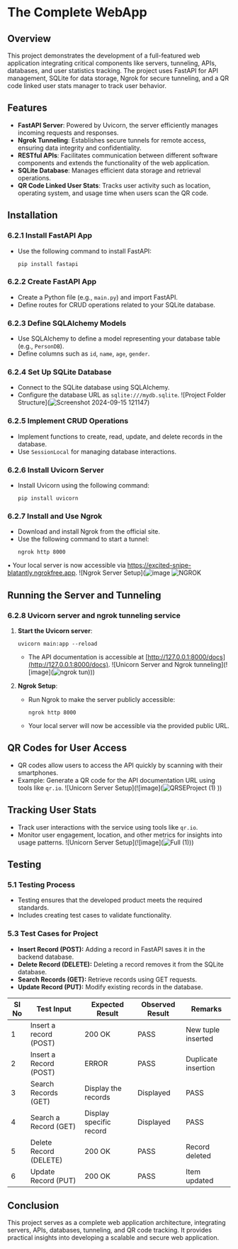 # The Complete WebApp

## Overview
This project demonstrates the development of a full-featured web application integrating critical components like servers, tunneling, APIs, databases, and user statistics tracking. The project uses FastAPI for API management, SQLite for data storage, Ngrok for secure tunneling, and a QR code linked user stats manager to track user behavior.

## Features
- **FastAPI Server**: Powered by Uvicorn, the server efficiently manages incoming requests and responses.
- **Ngrok Tunneling**: Establishes secure tunnels for remote access, ensuring data integrity and confidentiality.
- **RESTful APIs**: Facilitates communication between different software components and extends the functionality of the web application.
- **SQLite Database**: Manages efficient data storage and retrieval operations.
- **QR Code Linked User Stats**: Tracks user activity such as location, operating system, and usage time when users scan the QR code.

## Installation

### 6.2.1 Install FastAPI App
- Use the following command to install FastAPI:
  ```
  pip install fastapi
  ```

### 6.2.2 Create FastAPI App
- Create a Python file (e.g., `main.py`) and import FastAPI.
- Define routes for CRUD operations related to your SQLite database.

### 6.2.3 Define SQLAlchemy Models
- Use SQLAlchemy to define a model representing your database table (e.g., `PersonDB`).
- Define columns such as `id`, `name`, `age`, `gender`.

### 6.2.4 Set Up SQLite Database
- Connect to the SQLite database using SQLAlchemy.
- Configure the database URL as `sqlite:///mydb.sqlite`.
![Project Folder Structure](![Screenshot 2024-09-15 121147](https://github.com/user-attachments/assets/6d0303c0-4a89-4d7d-81fb-15fd4950e245))


### 6.2.5 Implement CRUD Operations
- Implement functions to create, read, update, and delete records in the database.
- Use `SessionLocal` for managing database interactions.

### 6.2.6 Install Uvicorn Server
- Install Uvicorn using the following command:
  ```
  pip install uvicorn
  ```
### 6.2.7 Install and Use Ngrok
- Download and install Ngrok from the official site.
- Use the following command to start a tunnel:
  ```
  ngrok http 8000
  ```
• Your local server is now accessible via https://excited-snipe-blatantly.ngrokfree.app.
![Ngrok Server Setup](![image](![Screenshot_16-9-2024_185216_](https://github.com/user-attachments/assets/4f03d1e3-7677-44a5-ba8c-886c48277283))
![NGROK](![image](https://github.com/user-attachments/assets/ab059c9f-6e5f-46f8-8826-ec57c148ad32))


## Running the Server and Tunneling

### 6.2.8 Uvicorn server and ngrok tunneling service
1. **Start the Uvicorn server**:
   ```
   uvicorn main:app --reload
   ```
   - The API documentation is accessible at [http://127.0.0.1:8000/docs](http://127.0.0.1:8000/docs).
![Unicorn Server and Ngrok tunneling](![image](![ngrok tun](https://github.com/user-attachments/assets/b573ad24-f577-4ab4-8b45-a5977faeb883))))

2. **Ngrok Setup**:
   - Run Ngrok to make the server publicly accessible:
     ```
     ngrok http 8000
     ```
   - Your local server will now be accessible via the provided public URL.

## QR Codes for User Access
- QR codes allow users to access the API quickly by scanning with their smartphones.
- Example: Generate a QR code for the API documentation URL using tools like `qr.io`.
![Unicorn Server Setup](![image](![QRSEProject (1)](https://github.com/user-attachments/assets/ef55bf62-7ba0-4b4f-af27-fa3946321217)
))

## Tracking User Stats
- Track user interactions with the service using tools like `qr.io`.
- Monitor user engagement, location, and other metrics for insights into usage patterns.
![Unicorn Server Setup](![image](![Full (1)](https://github.com/user-attachments/assets/237207af-2f60-4add-99a0-00bd3a3bd827)))


## Testing

### 5.1 Testing Process
- Testing ensures that the developed product meets the required standards.
- Includes creating test cases to validate functionality.

### 5.3 Test Cases for Project
- **Insert Record (POST):** Adding a record in FastAPI saves it in the backend database.
- **Delete Record (DELETE):** Deleting a record removes it from the SQLite database.
- **Search Records (GET):** Retrieve records using GET requests.
- **Update Record (PUT):** Modify existing records in the database.

| Sl No | Test Input              | Expected Result      | Observed Result | Remarks             |
|-------|-------------------------|----------------------|-----------------|---------------------|
| 1     | Insert a record (POST)   | 200 OK               | PASS            | New tuple inserted  |
| 2     | Insert a Record (POST)   | ERROR                | PASS            | Duplicate insertion |
| 3     | Search Records (GET)     | Display the records  | Displayed       | PASS                |
| 4     | Search a Record (GET)    | Display specific record | Displayed    | PASS                |
| 5     | Delete Record (DELETE)   | 200 OK               | PASS            | Record deleted      |
| 6     | Update Record (PUT)      | 200 OK               | PASS            | Item updated        |

## Conclusion
This project serves as a complete web application architecture, integrating servers, APIs, databases, tunneling, and QR code tracking. It provides practical insights into developing a scalable and secure web application.
